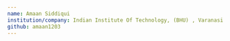 ```yaml
---
name: Amaan Siddiqui
institution/company: Indian Institute Of Technology, (BHU) , Varanasi
github: amaan1203
---
```

